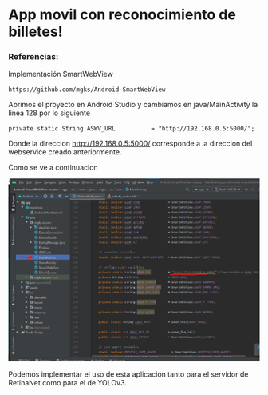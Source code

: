 # __App movil con reconocimiento de billetes!__

###  Referencias:

Implementación SmartWebView
```
https://github.com/mgks/Android-SmartWebView
```
Abrimos el proyecto en Android Studio y cambiamos en java/MainActivity la linea 128 por lo siguiente
```
private static String ASWV_URL          = "http://192.168.0.5:5000/";
```
Donde la direccion http://192.168.0.5:5000/ corresponde a la direccion del webservice creado anteriormente.

Como se ve a continuacion

![Captura de el servidor web](/images_readme/AppMovil.png)

Podemos implementar el uso de esta aplicación tanto para el servidor de RetinaNet como para el de YOLOv3.
